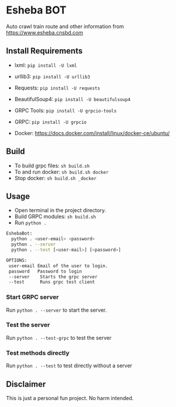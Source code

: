 # Esheba BOT

Auto crawl train route and other information from https://www.esheba.cnsbd.com

## Install Requirements

- lxml: `pip install -U lxml`
- urllib3: `pip install -U urllib3`
- Requests: `pip install -U requests`
- BeautifulSoup4: `pip install -U beautifulsoup4`
- GRPC Tools: `pip install -U grpcio-tools`
- GRPC: `pip install -U grpcio`

- Docker: https://docs.docker.com/install/linux/docker-ce/ubuntu/

## Build

- To build grpc files: `sh build.sh`
- To and run docker: `sh build.sh docker`
- Stop docker: `sh build.sh _docker`

## Usage

- Open terminal in the project directory.
- Build GRPC modules: `sh build.sh`
- Run `python .`

```bash
EshebaBot:
  python . <user-email> <password>
  python . --server
  python . --test [<user-mail>] [<password>]

OPTIONS:
 user-email Email of the user to login.
 password   Password to login
 --server    Starts the grpc server
 --test      Runs grpc test client

```

### Start GRPC server

Run `python . --server` to start the server.

### Test the server

Run `python . --test-grpc` to test the server

### Test methods directly

Run `python . --test` to test directly without a server

## Disclaimer

This is just a personal fun project. No harm intended.
